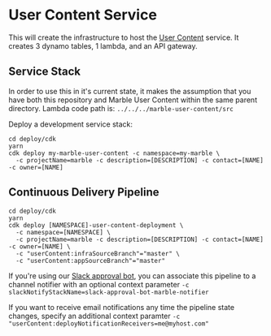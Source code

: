 # User Content Service

This will create the infrastructure to host the [User Content](https://github.com/ndlib/marble-user-content) service. It creates 3 dynamo tables, 1 lambda, and an API gateway.

## Service Stack

In order to use this in it's current state, it makes the assumption that you have both this repository and Marble User Content within the same parent directory. Lambda code path is: `../../../marble-user-content/src`

Deploy a development service stack:

```console
cd deploy/cdk
yarn
cdk deploy my-marble-user-content -c namespace=my-marble \
  -c projectName=marble -c description=[DESCRIPTION] -c contact=[NAME] -c owner=[NAME]
```

## Continuous Delivery Pipeline

```console
cd deploy/cdk
yarn
cdk deploy [NAMESPACE]-user-content-deployment \
  -c namespace=[NAMESPACE] \
  -c projectName=marble -c description=[DESCRIPTION] -c contact=[NAME] -c owner=[NAME] \
  -c "userContent:infraSourceBranch"="master" \
  -c "userContent:appSourceBranch"="master"
```

If you're using our [Slack approval bot](https://github.com/ndlib/codepipeline-approvals/blob/master/slack_approval.md), you can associate this pipeline to a channel notifier with an optional context parameter `-c slackNotifyStackName=slack-approval-bot-marble-notifier`

If you want to receive email notifications any time the pipeline state changes, specify an additional context paramter `-c "userContent:deployNotificationReceivers=me@myhost.com"`
